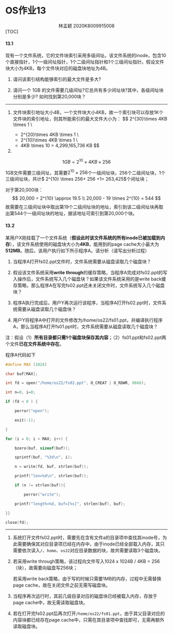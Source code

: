 # OS作业13
<center>
    林孟颖 2020K8009915008
</center>
[TOC]

#### 13.1 
现有一个文件系统，它的文件块索引采用多级间址。该文件系统的inode，包含10个直接指针，1个一级间址指针，1个二级间址指针和1个三级间址指针。假设文件块大小为4KB，每个文件块对应的磁盘块地址为4B。

1) 请问该索引结构能够索引的最大文件是多大?

2) 请问一个 1GB 的文件需要几级间址?它总共有多少间址块?其中，各级间址块分别是多少? 如何找到第20,000块？

---

1. 文件块索引地址大小4B，一个文件块大小4KB，故一个索引块可以存放1K个文件块的索引地址，则其所能索引的最大文件大小为：
   $$
   2^{30}\times 4KB \times 1 \\
   + 2^{20}\times 4KB \times 1 \\
   + 2^{10}\times 4KB \times 1 \\
   + 4KB \times 10 = 4,299,165,736 KB
   $$
   
2. 

$$
1GB = 2^{10}\times 4KB \times 256
$$

1GB文件需要三级间址，其需要$2^{10} \times 256$个一级间址块，$256$个二级间址块，1个三级间址块，共计$ 2^{10} \times 256+ 256 +1= 263,425$个间址块；

对于第20,000块：
$$
20,000 ÷ 2^{10} \approx 19.5 \\
20,000 - 19 \times 2^{10} = 544
$$
故需要在三级间址块中取出第19个二级间址块的地址，索引到该二级间址块再取出第544个一级间址块的地址，据该地址可索引到第20,000个块。



#### 13.2 
某用户X刚挂载了一个文件系统（**假设此时该文件系统的所有inode已被加载到内存**），该文件系统使用的磁盘块大小为**4KB**，能用到的page cache大小最大为**512MB**。随后，该用户执行如下所示程序A。请分析（请写出分析过程）

1) 当程序A打开fs02.ppt文件时，文件系统需要从磁盘读取几个磁盘块？

2) 假设该文件系统采用**write through**的缓存策略，当程序A完成对fs02.ppt的写入操作后，文件系统写入几个磁盘块？如果该文件系统采用的是write back缓存策略，那么程序A在写完fs02.ppt还未关闭文件时，文件系统写入几个磁盘块？

3) 程序A执行完成后，用户Y再次运行该程序，当程序A打开fs02.ppt时，文件系统需要从磁盘读取几个磁盘块？ 

4) 用户Y将程序A中打开的文件修改为/home/os22/fs01.ppt，并编译执行程序A，那么当程序A打开fs01.ppt时，文件系统需要从磁盘读取几个磁盘块？

注：假设（1）**所有目录都只需1个磁盘块保存其内容**；（2）fs01.ppt和fs02.ppt两个文件**已在文件系统中存在**。

程序A代码如下

```c
#define MAX (1024)

char buf[MAX];

int fd = open("/home/os22/fs02.ppt", O_CREAT | O_RDWR, 0666); 

int n=0, i=0;

if (fd < 0 ) {

    perror("open");

    exit(-1); 

}

for (i = 0; i < MAX; i++) {

    bzero(buf, sizeof(buf)); 

    sprintf(buf, "%3d\n", i);

    n = write(fd, buf, strlen(buf)); 

    printf("len=%d\n", strlen(buf)); 

    if (n != strlen(buf)){

    	perror("write");

    printf("length=%d, buf=[%s]", strlen(buf), buf);

}} 

close(fd);
```

---

1. 系统打开文件fs02.ppt时，需要先在含有文件a的目录项中查找其inode号，为此需要确保其对应目录项已经在内存中，由于inode已经全部载入内存，其只需要依次读入`/`、`home`、`os22`对应目录数据的块，故共需要读取3个磁盘块。


2. 若采用write through策略，该过程向文件写入1024 x 1024B / 4KB = 256（块），故需要向磁盘写256块；

   若采用write back策略，由于写的时候只需要1MB的内存，过程中无需替换page cache，故在关闭文件之前无需写磁盘块。


3.  当程序再次运行时，其前几级目录对应的磁盘块已经被载入内存，存放于page cache中，故无需读取磁盘块。


4.  若在打开完fs02.ppt后再次打开`/home/os22/fs01.ppt`，由于其父目录对应的内容块都已经存在page cache中，只需在其目录项中查找即可，无需再额外读取磁盘块。



